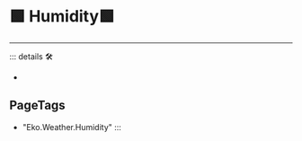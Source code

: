 # 🟩  <ekos>Humidity</ekos>🟩

---

<!-- =================================================== -->
<!-- =================================================== -->
<!-- =================================================== -->
<!-- =================================================== -->
<!-- =================================================== -->
::: details 🛠

-

<h2>PageTags</h2>

- "Eko.Weather.Humidity"
:::
